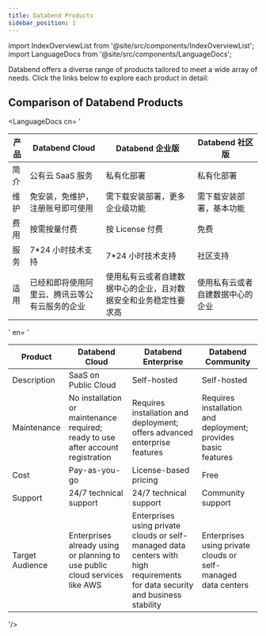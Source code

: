 ```yaml
---
title: Databend Products
sidebar_position: 1
---
```


import IndexOverviewList from '@site/src/components/IndexOverviewList';
import LanguageDocs from '@site/src/components/LanguageDocs';

Databend offers a diverse range of products tailored to meet a wide array of needs. Click the links below to explore each product in detail:

<IndexOverviewList />

## Comparison of Databend Products

<LanguageDocs
cn=
'

| 产品 | Databend Cloud                                 | Databend 企业版                                                  | Databend 社区版                  |
| ---- | ---------------------------------------------- | ---------------------------------------------------------------- | -------------------------------- |
| 简介 | 公有云 SaaS 服务                               | 私有化部署                                                       | 私有化部署                       |
| 维护 | 免安装，免维护，注册账号即可使用               | 需下载安装部署，更多企业级功能                                   | 需下载安装部署，基本功能         |
| 费用 | 按需按量付费                                   | 按 License 付费                                                  | 免费                             |
| 服务 | 7\*24 小时技术支持                             | 7\*24 小时技术支持                                               | 社区支持                         |
| 适用 | 已经和即将使用阿里云、腾讯云等公有云服务的企业 | 使用私有云或者自建数据中心的企业，且对数据安全和业务稳定性要求高 | 使用私有云或者自建数据中心的企业 |

'
en=
'

| Product         | Databend Cloud                                                                   | Databend Enterprise                                                                                                           | Databend Community                                            |
| --------------- | -------------------------------------------------------------------------------- | ----------------------------------------------------------------------------------------------------------------------------- | ------------------------------------------------------------- |
| Description     | SaaS on Public Cloud                                                             | Self-hosted                                                                                                                   | Self-hosted                                                   |
| Maintenance     | No installation or maintenance required; ready to use after account registration | Requires installation and deployment; offers advanced enterprise features                                                     | Requires installation and deployment; provides basic features |
| Cost            | Pay-as-you-go                                                                    | License-based pricing                                                                                                         | Free                                                          |
| Support         | 24/7 technical support                                                           | 24/7 technical support                                                                                                        | Community support                                             |
| Target Audience | Enterprises already using or planning to use public cloud services like AWS      | Enterprises using private clouds or self-managed data centers with high requirements for data security and business stability | Enterprises using private clouds or self-managed data centers |

'/>

